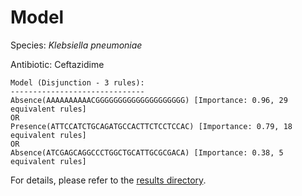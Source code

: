 
# Model

Species: *Klebsiella pneumoniae*

Antibiotic: Ceftazidime

```
Model (Disjunction - 3 rules):
------------------------------
Absence(AAAAAAAAAACGGGGGGGGGGGGGGGGGGGG) [Importance: 0.96, 29 equivalent rules]
OR
Presence(ATTCCATCTGCAGATGCCACTTCTCCTCCAC) [Importance: 0.79, 18 equivalent rules]
OR
Absence(ATCGAGCAGGCCCTGGCTGCATTGCGCGACA) [Importance: 0.38, 5 equivalent rules]

```

For details, please refer to the [results directory](../../../../../results/scm_b/klebsiella%20pneumoniae/ceftazidime/repeat_5/).

